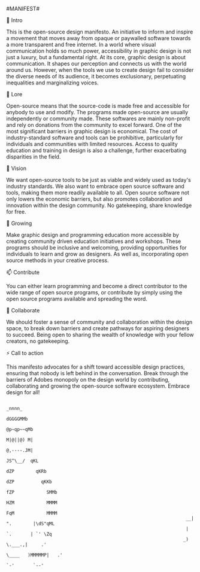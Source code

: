 #MANIFEST#

👋 Intro

This is the open-source design manifesto. An initiative to inform and inspire a movement that moves away from opaque or paywalled software towards a more transparent and free internet. In a world where visual communication holds so much power, accessibility in graphic design is not just a luxury, but a fundamental right. 
At its core, graphic design is about communication. It shapes our perception and connects us with the world around us. However, when the tools we use to create design fail to consider the diverse needs of its audience, it becomes exclusionary, perpetuating inequalities and marginalizing voices. 

📜 Lore

Open-source means that the source-code is made free and accessible for anybody to use and modify. The programs made open-source are usually independently or community made. These softwares are mainly non-profit and rely on donations from the community to excel forward. 
One of the most significant barriers in graphic design is economical. The cost of industry-standard software and tools can be prohibitive, particularly for individuals and communities with limited resources. Access to quality education and training in design is also a challenge, further exacerbating disparities in the field. 

👀 Vision

We want open-source tools to be just as viable and widely used as today's industry standards. We also want to embrace open source software and tools, making them more readily available to all. Open source software not only lowers the economic barriers, but also promotes collaboration and innovation within the design community. No gatekeeping, share knowledge for free. 

🌱 Growing 

Make graphic design and programming education more accessible by creating community driven education initiatives and workshops. These programs should be inclusive and welcoming, providing opportunities for individuals to learn and grow as designers. As well as, incorporating open source methods in your creative process. 

📫 Contribute

You can either learn programming and become a direct contributor to the wide range of open source programs, or contribute by simply using the open source programs available and spreading the word. 

💞️ Collaborate

We should foster a sense of community and collaboration within the design space, to break down barriers and create pathways for aspiring designers to succeed. Being open to sharing the wealth of knowledge with your fellow creators, no gatekeeping. 

⚡ Call to action

This manifesto advocates for a shift toward accessible design practices, ensuring that nobody is left behind in the conversation. Break through the barriers of Adobes monopoly on the design world by contributing, collaborating and growing the open-source software ecosystem. Embrace design for all!

                                                                      
                                                                              _nnnn_
                                                                              dGGGGMMb
                                                                             @p~qp~~qMb
                                                                             M|@||@) M|
                                                                             @,----.JM|
                                                                            JS^\__/  qKL
                                                                           dZP        qKRb
                                                                          dZP          qKKb
                                                                         fZP            SMMb
                                                                         HZM            MMMM
                                                                         FqM            MMMM
                                                                       __| ".        |\dS"qML
                                                                       |    `.       | `' \Zq
                                                                      _)      \.___.,|     .'
                                                                      \____   )MMMMMP|   .'
                                                                           `-'       `--' 
                                                                     














                                                                     
                                                                     
